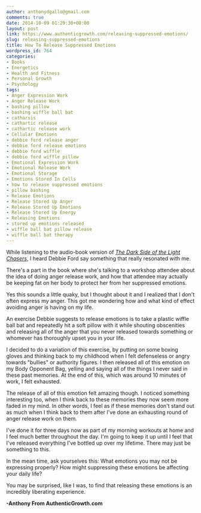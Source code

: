 ```yaml
---
author: anthonydgallo@gmail.com
comments: true
date: 2014-10-09 01:29:30+00:00
layout: post
link: https://www.authenticgrowth.com/releasing-suppressed-emotions/
slug: releasing-suppressed-emotions
title: How To Release Suppressed Emotions
wordpress_id: 764
categories:
- Books
- Energetics
- Health and Fitness
- Personal Growth
- Psychology
tags:
- Anger Expression Work
- Anger Release Work
- bashing pillow
- bashing wiffle ball bat
- catharsis
- cathartic release
- cathartic release work
- Cellular Emotions
- debbie ford release anger
- debbie ford release emotions
- debbie ford wiffle
- debbie ford wiffle pillow
- Emotional Expression Work
- Emotional Release Work
- Emotional Storage
- Emotions Stored In Cells
- how to release suppressed emotions
- pillow bashing
- Release Emotions
- Release Stored Up Anger
- Release Stored Up Emotions
- Release Stored Up Energy
- Releasing Emotions
- stored up emotions released
- wiffle ball bat pillow release
- wiffle ball bat therapy
---
```


While listening to the audio-book version of [_The Dark Side of the Light Chasers_](http://www.amazon.com/gp/product/1594485259/ref=as_li_qf_sp_asin_il_tl?ie=UTF8&camp=1789&creative=9325&creativeASIN=1594485259&linkCode=as2&tag=escapicom-20&linkId=SDUQPSSWUHWJAWEZ), I heard Debbie Ford say something that really resonated with me.

There's a part in the book where she's talking to a workshop attendee about the idea of doing anger release work, and how that attendee may actually be keeping fat on her body to protect her from her suppressed emotions.

Yes this sounds a little quaky, but I thought about it and I realized that I don't often express my anger. This got me wondering how and what kind of effect avoiding anger is having on my life.

An exercise Debbie suggests to release emotions is to take a plastic wiffle ball bat and repeatedly hit a soft pillow with it while shouting obscenities and releasing all of the anger that you never released towards something or whomever has thoroughly upset you in your life.

I decided to do a variation of this exercise, by putting on some boxing gloves and thinking back to my childhood when I felt defenseless or angry towards "bullies" or authority figures. I then released all of this emotion on my Body Opponent Bag, yelling and saying all of the things I never said in these past memories. At the end of this, which was around 10 minutes of work, I felt exhausted.

The release of all of this emotion felt amazing though. I noticed something interesting too, when I think back to these memories they now seem more faded in my mind. In other words, I feel as if these memories don't stand out as much when I think back to them after I've done an exhausting round of anger release work on them.

I've done it for three days now as part of my morning workouts at home and I feel much better throughout the day. I'm going to keep it up until I feel that I've released everything I've bottled up over my lifetime. There may just be something to this.

In the mean time, ask yourselves this: What emotions you may not be expressing properly? How might suppressing these emotions be affecting your daily life?

You may be surprised, like I was, to find that releasing these emotions is an incredibly liberating experience.

**-Anthony From AuthenticGrowth.com**
